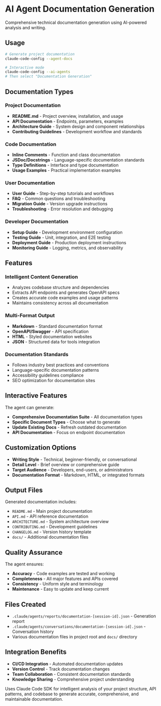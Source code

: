 # AI Agent Documentation Generation

Comprehensive technical documentation generation using AI-powered analysis and writing.

## Usage

```bash
# Generate project documentation
claude-code-config --agent-docs

# Interactive mode
claude-code-config --ai-agents
# Then select "Documentation Generation"
```

## Documentation Types

### Project Documentation
- **README.md** - Project overview, installation, and usage
- **API Documentation** - Endpoints, parameters, examples
- **Architecture Guide** - System design and component relationships
- **Contributing Guidelines** - Development workflow and standards

### Code Documentation
- **Inline Comments** - Function and class documentation
- **JSDoc/Docstrings** - Language-specific documentation standards
- **Type Definitions** - Interface and type documentation
- **Usage Examples** - Practical implementation examples

### User Documentation
- **User Guide** - Step-by-step tutorials and workflows
- **FAQ** - Common questions and troubleshooting
- **Migration Guide** - Version upgrade instructions
- **Troubleshooting** - Error resolution and debugging

### Developer Documentation
- **Setup Guide** - Development environment configuration
- **Testing Guide** - Unit, integration, and E2E testing
- **Deployment Guide** - Production deployment instructions
- **Monitoring Guide** - Logging, metrics, and observability

## Features

### Intelligent Content Generation
- Analyzes codebase structure and dependencies
- Extracts API endpoints and generates OpenAPI specs
- Creates accurate code examples and usage patterns
- Maintains consistency across all documentation

### Multi-Format Output
- **Markdown** - Standard documentation format
- **OpenAPI/Swagger** - API specification
- **HTML** - Styled documentation websites
- **JSON** - Structured data for tools integration

### Documentation Standards
- Follows industry best practices and conventions
- Language-specific documentation patterns
- Accessibility guidelines compliance
- SEO optimization for documentation sites

## Interactive Features

The agent can generate:
- **Comprehensive Documentation Suite** - All documentation types
- **Specific Document Types** - Choose what to generate
- **Update Existing Docs** - Refresh outdated documentation
- **API Documentation** - Focus on endpoint documentation

## Customization Options

- **Writing Style** - Technical, beginner-friendly, or conversational
- **Detail Level** - Brief overview or comprehensive guide
- **Target Audience** - Developers, end-users, or administrators
- **Documentation Format** - Markdown, HTML, or integrated formats

## Output Files

Generated documentation includes:
- `README.md` - Main project documentation
- `API.md` - API reference documentation  
- `ARCHITECTURE.md` - System architecture overview
- `CONTRIBUTING.md` - Development guidelines
- `CHANGELOG.md` - Version history template
- `docs/` - Additional documentation files

## Quality Assurance

The agent ensures:
- **Accuracy** - Code examples are tested and working
- **Completeness** - All major features and APIs covered
- **Consistency** - Uniform style and terminology
- **Maintenance** - Easy to update and keep current

## Files Created

- `.claude/agents/reports/documentation-[session-id].json` - Generation report
- `.claude/agents/conversations/documentation-[session-id].json` - Conversation history
- Various documentation files in project root and `docs/` directory

## Integration Benefits

- **CI/CD Integration** - Automated documentation updates
- **Version Control** - Track documentation changes
- **Team Collaboration** - Consistent documentation standards
- **Knowledge Sharing** - Comprehensive project understanding

Uses Claude Code SDK for intelligent analysis of your project structure, API patterns, and codebase to generate accurate, comprehensive, and maintainable documentation.